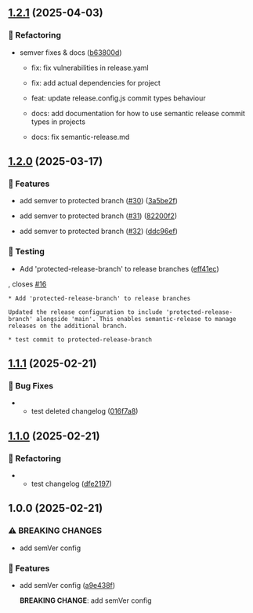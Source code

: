 ## [1.2.1](https://github.com/upstars-global/semver-example/compare/v1.2.0...v1.2.1) (2025-04-03)

### 🔨 Refactoring

* semver fixes & docs 
 ([b63800d](https://github.com/upstars-global/semver-example/commit/b63800d2be18070711122649b356b432742aeb0e))



    * fix: fix vulnerabilities in release.yaml

    * fix: add actual dependencies for project

    * feat: update release.config.js commit types behaviour

    * docs: add documentation for how to use semantic release commit types in projects

    * docs: fix semantic-release.md

## [1.2.0](https://github.com/upstars-global/semver-example/compare/v1.1.1...v1.2.0) (2025-03-17)

### 🚀 Features

* add semver to protected branch ([#30](https://github.com/upstars-global/semver-example/issues/30))
 ([3a5be2f](https://github.com/upstars-global/semver-example/commit/3a5be2f16c3f463accb463184b3f6faa2263a620))


* add semver to protected branch ([#31](https://github.com/upstars-global/semver-example/issues/31))
 ([82200f2](https://github.com/upstars-global/semver-example/commit/82200f25a434d8084fcc0fe9027394635fcf981a))


* add semver to protected branch ([#32](https://github.com/upstars-global/semver-example/issues/32))
 ([ddc96ef](https://github.com/upstars-global/semver-example/commit/ddc96ef15d72f7cca7f80abb6db665a4d9e319a3))



### 🧪 Testing

* Add 'protected-release-branch' to release branches
 ([eff41ec](https://github.com/upstars-global/semver-example/commit/eff41ec4236f83ffda9588c12a6be261cba7c2ca))

, closes [#16](https://github.com/upstars-global/semver-example/issues/)

    * Add 'protected-release-branch' to release branches

    Updated the release configuration to include 'protected-release-branch' alongside 'main'. This enables semantic-release to manage releases on the additional branch.

    * test commit to protected-release-branch

## [1.1.1](https://github.com/upstars-global/semver-example/compare/v1.1.0...v1.1.1) (2025-02-21)

### 🐛 Bug Fixes

* - test deleted changelog
 ([016f7a8](https://github.com/upstars-global/semver-example/commit/016f7a89f50fab6e39e3481f9ed1de9b08f7111f))

## [1.1.0](https://github.com/upstars-global/semver-example/compare/v1.0.0...v1.1.0) (2025-02-21)

### 🔨 Refactoring

* - test changelog
    ([dfe2197](https://github.com/upstars-global/semver-example/commit/dfe21973506e0a4fee483228257f9e7085306c35))

## 1.0.0 (2025-02-21)

### ⚠ BREAKING CHANGES

* add semVer config

### 🚀 Features

* add semVer config
  ([a9e438f](https://github.com/upstars-global/semver-example/commit/a9e438fa33471c330fc4bb23e819af876026281d))



    **BREAKING CHANGE**: add semVer config
